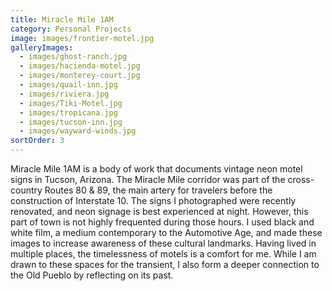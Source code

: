 ```yaml
---
title: Miracle Mile 1AM
category: Personal Projects
image: images/frontier-motel.jpg
galleryImages:
  - images/ghost-ranch.jpg
  - images/hacienda-motel.jpg
  - images/monterey-court.jpg
  - images/quail-inn.jpg
  - images/riviera.jpg
  - images/Tiki-Motel.jpg
  - images/tropicana.jpg
  - images/tucson-inn.jpg
  - images/wayward-winds.jpg
sortOrder: 3
---
```

Miracle Mile 1AM is a body of work that documents vintage neon motel signs in Tucson, Arizona. The Miracle Mile corridor was part of the cross-country Routes 80 & 89, the main artery for travelers before the construction of Interstate 10. The signs I photographed were recently renovated, and neon signage is best experienced at night. However, this part of town is not highly frequented during those hours. I used black and white film, a medium contemporary to the Automotive Age, and made these images to increase awareness of these cultural landmarks. Having lived in multiple places, the timelessness of motels is a comfort for me. While I am drawn to these spaces for the transient, I also form a deeper connection to the Old Pueblo by reflecting on its past.